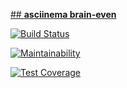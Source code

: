 [## **asciinema brain-even**](https://asciinema.org/a/hQ4t8VlGzT186GsioJzSDUoSo)

[![Build Status](https://travis-ci.org/nikkstchv/project-lvl1-s442.svg?branch=master)](https://travis-ci.org/nikkstchv/project-lvl1-s442)

[![Maintainability](https://api.codeclimate.com/v1/badges/aec556157bbec3e78c40/maintainability)](https://codeclimate.com/github/nikkstchv/project-lvl1-s454/maintainability)

[![Test Coverage](https://api.codeclimate.com/v1/badges/a99a88d28ad37a79dbf6/test_coverage)](https://codeclimate.com/github/nikkstchv/project-lvl1-s454/maintainability)
